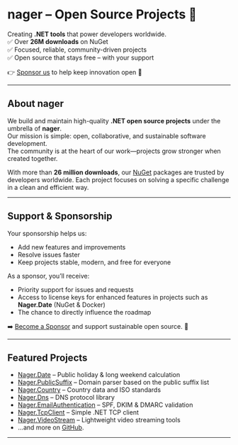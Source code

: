 # nager – Open Source Projects 🚀  

Creating **.NET tools** that power developers worldwide.  
✅ Over **26M downloads** on NuGet  
✅ Focused, reliable, community-driven projects  
✅ Open source that stays free – with your support  

👉 [Sponsor us](https://github.com/sponsors/nager) to help keep innovation open 🐧  

---

## About nager  

We build and maintain high-quality **.NET open source projects** under the umbrella of **nager**.  
Our mission is simple: open, collaborative, and sustainable software development.  
The community is at the heart of our work—projects grow stronger when created together.  

With more than **26 million downloads**, our [NuGet](https://www.nuget.org/profiles/nager) packages are trusted by developers worldwide. Each project focuses on solving a specific challenge in a clean and efficient way.  

---

## Support & Sponsorship  

Your sponsorship helps us:  
- Add new features and improvements  
- Resolve issues faster  
- Keep projects stable, modern, and free for everyone  

As a sponsor, you’ll receive:  
- Priority support for issues and requests  
- Access to license keys for enhanced features in projects such as **Nager.Date** (NuGet & Docker)  
- The chance to directly influence the roadmap  

➡️ [Become a Sponsor](https://github.com/sponsors/nager) and support sustainable open source. 🐧  

---

## Featured Projects  

- [Nager.Date](https://github.com/nager/Nager.Date) – Public holiday & long weekend calculation  
- [Nager.PublicSuffix](https://github.com/nager/Nager.PublicSuffix) – Domain parser based on the public suffix list  
- [Nager.Country](https://github.com/nager/Nager.Country) – Country data and ISO standards  
- [Nager.Dns](https://github.com/nager/Nager.Dns) – DNS protocol library  
- [Nager.EmailAuthentication](https://github.com/nager/Nager.EmailAuthentication) – SPF, DKIM & DMARC validation  
- [Nager.TcpClient](https://github.com/nager/Nager.TcpClient) – Simple .NET TCP client  
- [Nager.VideoStream](https://github.com/nager/Nager.VideoStream) – Lightweight video streaming tools  
- …and more on [GitHub](https://github.com/nager).  

---
